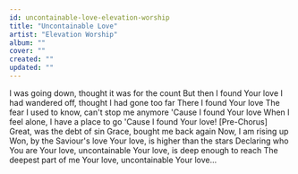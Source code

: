 ```yaml
---
id: uncontainable-love-elevation-worship
title: "Uncontainable Love"
artist: "Elevation Worship"
album: ""
cover: ""
created: ""
updated: ""
---
```


I was going down, thought it was for the count
But then I found Your love
I had wandered off, thought I had gone too far
There I found Your love
The fear I used to know, can't stop me anymore
'Cause I found Your love
When I feel alone, I have a place to go
'Cause I found Your love!
[Pre-Chorus]
Great, was the debt of sin
Grace, bought me back again
Now, I am rising up
Won, by the Saviour's love
Your love, is higher than the stars
Declaring who You are
Your love, uncontainable
Your love, is deep enough to reach
The deepest part of me
Your love, uncontainable
Your love...